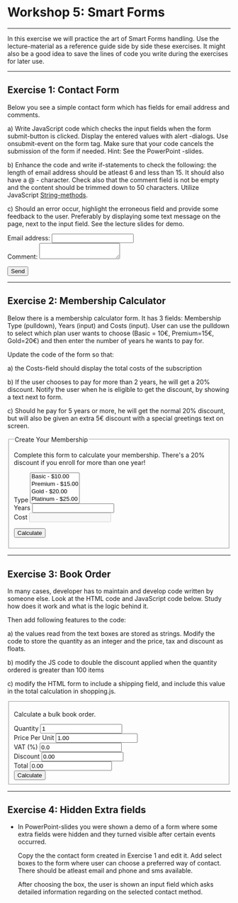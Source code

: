 # Workshop 5: Smart Forms

* * *

In this exercise we will practice the art of Smart Forms handling. Use the lecture-material as a reference guide side by side these exercises. It might also be a good idea to save the lines of code you write during the exercises for later use.

* * *

## Exercise 1: Contact Form

Below you see a simple contact form which has fields for email address and comments.

a) Write JavaScript code which checks the input fields when the form submit-button is clicked. Display the entered values with alert -dialogs. Use onsubmit-event on the form tag. Make sure that your code cancels the submission of the form if needed. Hint: See the PowerPoint -slides.

b) Enhance the code and write if-statements to check the following: the length of email address should be atleast 6 and less than 15\. It should also have a @ - character. Check also that the comment field is not be empty and the content should be trimmed down to 50 characters. Utilize JavaScript [String-methods](http://www.w3schools.com/js/js_string_methods.asp).

c) Should an error occur, highlight the erroneous field and provide some feedback to the user. Preferably by displaying some text message on the page, next to the input field. See the lecture slides for demo.

<form onsubmit="">

<div class="no-border"><label>Email address:  
<input type="text" name="email"></label> </div>

<div class="no-border"><label>Comment:  
</label><textarea name="comment"></textarea></div>

<input type="submit" value="Send"></form>

* * *

## Exercise 2: Membership Calculator

Below there is a membership calculator form. It has 3 fields: Membership Type (pulldown), Years (input) and Costs (input). User can use the pulldown to select which plan user wants to choose (Basic = 10€, Premium=15€, Gold=20€) and then enter the number of years he wants to pay for.

Update the code of the form so that:

a) the Costs-field should display the total costs of the subscription

b) If the user chooses to pay for more than 2 years, he will get a 20% discount. Notify the user when he is eligible to get the discount, by showing a text next to form.

c) Should he pay for 5 years or more, he will get the normal 20% discount, but will also be given an extra 5€ discount with a special greetings text on screen.

<form action="#" method="post" id="theForm">

<fieldset><legend>Create Your Membership</legend>

Complete this form to calculate your membership. There's a 20% discount if you enroll for more than one year!

<div><label for="type">Type</label> <select name="type" id="type" size="4" required=""><option value="basic">Basic - $10.00</option> <option value="premium">Premium - $15.00</option> <option value="gold">Gold - $20.00</option> <option value="platinum">Platinum - $25.00</option></select></div>

<div><label for="years">Years</label> <input type="number" name="years" id="years" min="1" required=""></div>

<div><label for="cost">Cost</label> <input type="text" name="cost" id="cost" disabled=""></div>

<input type="submit" value="Calculate" id="submit"></fieldset>

</form>

* * *

## Exercise 3: Book Order

In many cases, developer has to maintain and develop code written by someone else. Look at the HTML code and JavaScript code below. Study how does it work and what is the logic behind it.

Then add following features to the code:

a) the values read from the text boxes are stored as strings. Modify the code to store the quantity as an integer and the price, tax and discount as floats.

b) modify the JS code to double the discount applied when the quantity ordered is greater than 100 items

c) modify the HTML form to include a shipping field, and include this value in the total calculation in shopping.js.

<fieldset>

Calculate a bulk book order.

<div><label for="quantity">Quantity</label> <input type="number" name="quantity" id="quantity" value="1" min="1" required=""></div>

<div><label for="price">Price Per Unit</label> <input type="text" name="price" id="price" value="1.00" required=""></div>

<div><label for="tax">VAT (%)</label> <input type="text" name="tax" id="tax" value="0.0" required=""></div>

<div><label for="discount">Discount</label> <input type="text" name="discount" id="discount" value="0.00" required=""></div>

<div><label for="total">Total</label> <input type="text" name="total" id="total" value="0.00"></div>

<div><input type="submit" value="Calculate" id="submit-calculate" onclick="calculate()"></div>

</fieldset>

* * *

## Exercise 4: Hidden Extra fields

*   In PowerPoint-slides you were shown a demo of a form where some extra fields were hidden and they turned visible after certain events occurred.

    Copy the the contact form created in Exercise 1 and edit it. Add select boxes to the form where user can choose a preferred way of contact. There should be atleast email and phone and sms available.

    After choosing the box, the user is shown an input field which asks detailed information regarding on the selected contact method.